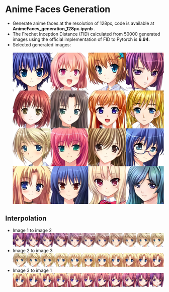 # Anime Faces Generation <br>
* Generate anime faces at the resolution of 128px, code is available at **AnimeFaces_generation_128px.ipynb** . <br>
* The Frechet Inception Distance (FID) calculated from 50000 generated images using the official implementation of FID to Pytorch is **6.94**. <br>
* Selected generated images: <br><br>
![128px](generated%20images/128px.png)

## Interpolation <br>
* Image 1 to image 2 <br>
![Interpolation1](generated%20images/Interpolation1.png) <br>
* Image 2 to image 3 <br>
![Interpolation2](generated%20images/Interpolation2.png) <br>
* Image 3 to image 1 <br>
![Interpolation3](generated%20images/Interpolation3.png) <br>
